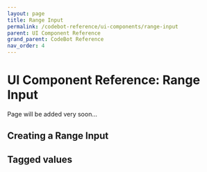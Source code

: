 ```yaml
---
layout: page
title: Range Input
permalink: /codebot-reference/ui-components/range-input
parent: UI Component Reference
grand_parent: CodeBot Reference
nav_order: 4
---
```


# UI Component Reference: Range Input

Page will be added very soon...



## Creating a Range Input



## Tagged values

